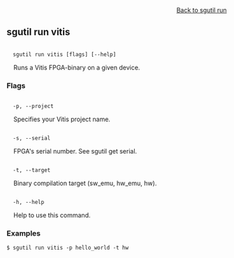 <div id="readme" class="Box-body readme blob js-code-block-container">
<article class="markdown-body entry-content p-3 p-md-6" itemprop="text">
<p align="right">
<a href="https://github.com/fpgasystems/hacc/blob/main/CLI/docs/sgutil-run.md#sgutil-run">Back to sgutil run</a>
</p>

## sgutil run vitis

<code>
  sgutil run vitis [flags] [--help]
</code>
<p>
  &nbsp; &nbsp; Runs a Vitis FPGA-binary on a given device.
</p>

### Flags
<code>
  -p, --project
</code>
<p>
  &nbsp; &nbsp; Specifies your Vitis project name.
</p>
<code>
  -s, --serial
</code>
<p>
  &nbsp; &nbsp; FPGA's serial number. See sgutil get serial.
</p>
<code>
  -t, --target
</code>
<p>
  &nbsp; &nbsp; Binary compilation target (sw_emu, hw_emu, hw).
</p>

<code>
  -h, --help
</code>
<p>
  &nbsp; &nbsp; Help to use this command.
</p>

### Examples
```
$ sgutil run vitis -p hello_world -t hw
```